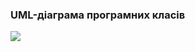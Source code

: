 ### UML-діаграма програмних класів
![](https://github.com/oleksandrblazhko/ai204-krutienko/commit/9377194db7e5e71965f0b75d238583bf3626ee36#diff-a67b384a06ceb887bc7e254842ef8de38fca7637286168e0eb73eed97fd065c1)
